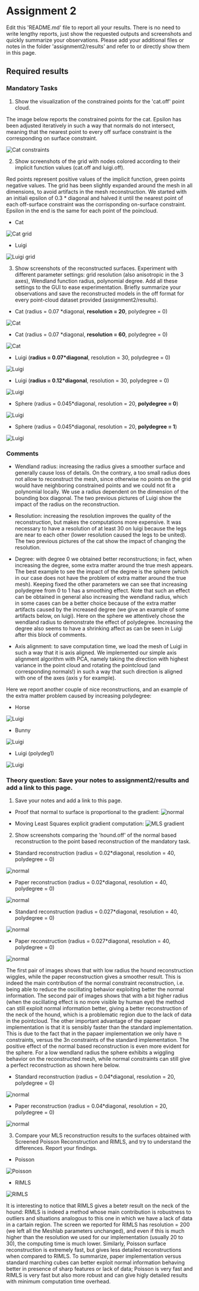 # Assignment 2

Edit this 'README.md' file to report all your results. There is no need to write lengthy reports, just show the requested outputs and screenshots and quickly summarize your observations. Please add your additional files or notes in the folder 'assignment2/results' and refer to or directly show them in this page.

## Required results

### Mandatory Tasks
1) Show the visualization of the constrained points for the 'cat.off' point cloud.

The image below reports the constrained points for the cat. Epsilon has been adjusted iteratively in such a way that normals do not intersect, meaning that the nearest point to every off surface constraint is the corresponding on surface constraint.

![Cat constraints](https://github.com/ccasam/GP2020-Assignments/blob/master/assignment2/results/constraints.png)

2) Show screenshots of the grid with nodes colored according to their implicit function values (cat.off and luigi.off).

Red points represent positive values of the implicit function, green points negative values. The grid has been slightly expanded around the mesh in all dimensions, to avoid artifacts in the mesh reconstruction. We started with an initiali epsilon of 0.3 \* diagonal and halved it until the nearest point of each off-surface constraint was the corrisponding on-surface constraint. Epsilon in the end is the same for each point of the poincloud.

* Cat

![Cat grid](https://github.com/ccasam/GP2020-Assignments/blob/master/assignment2/results/catgrid.png)

* Luigi

![Luigi grid](https://github.com/ccasam/GP2020-Assignments/blob/master/assignment2/results/luigigrid.png)

3) Show screenshots of the reconstructed surfaces. Experiment with different parameter settings: grid resolution (also anisotropic in the 3 axes), Wendland function radius, polynomial degree. Add all these settings to the GUI to ease experimentation. Briefly summarize your observations and save the reconstructed models in the off format for every point-cloud dataset provided (assignment2/results).

* Cat (radius = 0.07 \*diagonal, **resolution = 20**, polydegree = 0)

![Cat](https://github.com/ccasam/GP2020-Assignments/blob/master/assignment2/results/cat.png)

* Cat (radius = 0.07 \*diagonal, **resolution = 60**, polydegree = 0)

![Cat](https://github.com/ccasam/GP2020-Assignments/blob/master/assignment2/results/catresolution.png)


* Luigi (**radius = 0.07\*diagonal**, resolution = 30, polydegree = 0)

![Luigi](https://github.com/ccasam/GP2020-Assignments/blob/master/assignment2/results/luigi.png)


* Luigi (**radius = 0.12\*diagonal**, resolution = 30, polydegree = 0)

![Luigi](https://github.com/ccasam/GP2020-Assignments/blob/master/assignment2/results/luigiradius.png)


* Sphere (radius = 0.045\*diagonal, resolution = 20, **polydegree = 0**)

![Luigi](https://github.com/ccasam/GP2020-Assignments/blob/master/assignment2/results/sphere00.png)


* Sphere (radius = 0.045\*diagonal, resolution = 20, **polydegree = 1**)

![Luigi](https://github.com/ccasam/GP2020-Assignments/blob/master/assignment2/results/sphere1.png)



### Comments

* Wendland radius: increasing the radius gives a smoother surface and generally cause loss of details. On the contrary, a too small radius does not allow to reconstruct the mesh, since otherwise no points on the grid would have neighboring constrained points and we could not fit a polynomial locally. We use a radius dependent on the dimension of the bounding box diagonal. The two previous pictures of Luigi show the impact of the radius on the reconstruction.

* Resolution: increasing the resolution improves the quality of the reconstruction, but makes the computations more expensive. It was necessary to have a resolution of at least 30 on luigi because the legs are near to each other (lower resolution caused the legs to be united). The two previous pictures of the cat show the impact of changing the resolution.

* Degree: with degree 0 we obtained better reconstructions; in fact, when increasing the degree, some extra matter around the true mesh appears. The best example to see the impact of the degree is the sphere (which in our case does not have the problem of extra matter around the true mesh). Keeping fixed the other parameters we can see that increasing polydegree from 0 to 1 has a smoothing effect. Note that such an effect can be obtained in general also increasing the wendland radius, which in some cases can be a better choice because of the extra matter artifacts caused by the increased degree (we give an example of some artifacts below, on luigi). Here on the sphere we attentively chose the wendland radius to demonstrate the effect of polydegree. Increasing the degree also seems to have a shrinking affect as can be seen in Luigi after this block of comments.

* Axis alignment: to save computation time, we load the mesh of Luigi in such a way that it is axis aligned. We implemented our simple axis alignment algorithm with PCA, namely taking the direction with highest variance in the point cloud and rotating the pointcloud (and corresponding normals!) in such a way that such direction is aligned with one of the axes (axis y for example).


Here we report another couple of nice reconstructions, and an example of the extra matter problem caused by increasing polydegree:

* Horse

![Luigi](https://github.com/ccasam/GP2020-Assignments/blob/master/assignment2/results/horse.png)

* Bunny

![Luigi](https://github.com/ccasam/GP2020-Assignments/blob/master/assignment2/results/bunny.png)

* Luigi (polydeg1)

![Luigi](https://github.com/ccasam/GP2020-Assignments/blob/master/assignment2/results/luigideg1.png)



### Theory question: Save your notes to assignment2/results and add a link to this page.

1) Save your notes and add a link to this page.

* Proof that normal to surface is proportional to the gradient:
![normal](https://github.com/ccasam/GP2020-Assignments/blob/master/assignment2/results/gradient_orthogonal.jpeg)

* Moving Least Squares explicit gradient computation:
![MLS gradient](https://github.com/ccasam/GP2020-Assignments/blob/master/assignment2/results/mlsgrad.jpeg)

2) Show screenshots comparing the 'hound.off' of the normal based reconstruction to the point based reconstruction of the mandatory task.

* Standard reconstruction (radius = 0.02\*diagonal, resolution = 40, polydegree = 0)

![normal](https://github.com/ccasam/GP2020-Assignments/blob/master/assignment2/results/houndwiggle.png)

* Paper reconstruction (radius = 0.02\*diagonal, resolution = 40, polydegree = 0)

![normal](https://github.com/ccasam/GP2020-Assignments/blob/master/assignment2/results/houndsmooth.png)

* Standard reconstruction (radius = 0.027\*diagonal, resolution = 40, polydegree = 0)

![normal](https://github.com/ccasam/GP2020-Assignments/blob/master/assignment2/results/hound4.png)

* Paper reconstruction (radius = 0.027\*diagonal, resolution = 40, polydegree = 0)

![normal](https://github.com/ccasam/GP2020-Assignments/blob/master/assignment2/results/hound5.png)



The first pair of images shows that with low radius the hound reconstruction wiggles, while the paper reconstruction gives a smoother result. This is indeed the main contribution of the normal constraint reconstruction, i.e. being able to reduce the oscillating behavior exploiting better the normal information. The second pair of images shows that with a bit higher radius (when the oscillating effect is no more visible by human eye) the method can still exploit normal information better, giving a better reconstruction of the neck of the hound, which is a problematic region due to the lack of data in the pointcloud.
The other important advantage of the papaer implementation is that it is sensibly faster than the standard implementation. This is due to the fact that in the papaer implementation we only have n constraints, versus the 3n constraints of the standard implementation. The positive effect of the normal based reconstruction is even more evident for the sphere. For a low wendland radius the sphere exhibits a wiggling behavior on the reconstructed mesh, while normal constraints can still give a perfect reconstruction as shown here below.

* Standard reconstruction (radius = 0.04\*diagonal, resolution = 20, polydegree = 0)

![normal](https://github.com/ccasam/GP2020-Assignments/blob/master/assignment2/results/spherekey4.png)

* Paper reconstruction (radius = 0.04\*diagonal, resolution = 20, polydegree = 0)

![normal](https://github.com/ccasam/GP2020-Assignments/blob/master/assignment2/results/spherekey5.png)


3) Compare your MLS reconstruction results to the surfaces obtained with Screened Poisson Reconstruction and RIMLS, and try to understand the differences. Report your findings.

* Poisson

![Poisson](https://github.com/ccasam/GP2020-Assignments/blob/master/assignment2/results/poissonhound.png )

* RIMLS

![RIMLS](https://github.com/ccasam/GP2020-Assignments/blob/master/assignment2/results/RIMLS.png)

It is interesting to notice that RIMLS gives a betetr result on the neck of the hound: RIMLS is indeed a method whose main contribution is robustness to outliers and situations analogous to this one in which we have a lack of data in a cartain region. The screen we reported for RIMLS has resolution = 200 (we left all the Meshlab parameters unchanged), and even if this is much higher than the resolution we used for our implementation (usually 20 to 30), the computing time is much lower. Similarly, Poisson surface reconstruction is extremely fast, but gives less detailed reconstructions when compared to RIMLS. To summarize, paper implementation versus standard marching cubes can better exploit normal information behaving better in presence of sharp features or lack of data; Poisson is very fast and RIMLS is very fast but also more robust and can give higly detailed results with minimum computation time overhead.
